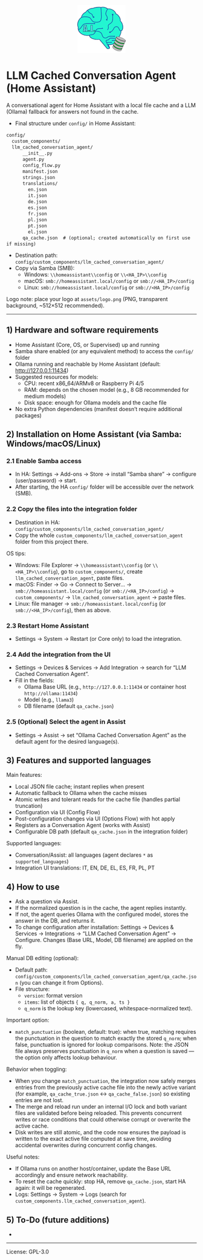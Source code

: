 <p align="center">
  <img src="assets/logo.png" alt="LLM Cached Conversation Agent logo" width="128" height="128" />
</p>

# LLM Cached Conversation Agent (Home Assistant)

A conversational agent for Home Assistant with a local file cache and a LLM (Ollama) fallback for answers not found in the cache.

- Final structure under `config/` in Home Assistant:

```
config/
  custom_components/
  llm_cached_conversation_agent/
      __init__.py
      agent.py
      config_flow.py
      manifest.json
      strings.json
      translations/
        en.json
        it.json
        de.json
        es.json
        fr.json
        pl.json
        pt.json
        el.json
      qa_cache.json  # (optional; created automatically on first use if missing)
```

- Destination path: `config/custom_components/llm_cached_conversation_agent/`
- Copy via Samba (SMB):
  - Windows: `\\homeassistant\\config` or `\\<HA_IP>\\config`
  - macOS: `smb://homeassistant.local/config` or `smb://<HA_IP>/config`
  - Linux: `smb://homeassistant.local/config` or `smb://<HA_IP>/config`

Logo note: place your logo at `assets/logo.png` (PNG, transparent background, ~512×512 recommended).

---

## 1) Hardware and software requirements

- Home Assistant (Core, OS, or Supervised) up and running
- Samba share enabled (or any equivalent method) to access the `config/` folder
- Ollama running and reachable by Home Assistant (default: http://127.0.0.1:11434)
- Suggested resources for models:
  - CPU: recent x86_64/ARMv8 or Raspberry Pi 4/5
  - RAM: depends on the chosen model (e.g., 8 GB recommended for medium models)
  - Disk space: enough for Ollama models and the cache file
- No extra Python dependencies (manifest doesn’t require additional packages)

## 2) Installation on Home Assistant (via Samba: Windows/macOS/Linux)

### 2.1 Enable Samba access
- In HA: Settings → Add-ons → Store → install “Samba share” → configure (user/password) → start.
- After starting, the HA `config/` folder will be accessible over the network (SMB).

### 2.2 Copy the files into the integration folder
- Destination in HA: `config/custom_components/llm_cached_conversation_agent/`
- Copy the whole `custom_components/llm_cached_conversation_agent` folder from this project there.

OS tips:
- Windows: File Explorer → `\\homeassistant\\config` (or `\\<HA_IP>\\config`), go to `custom_components/`, create `llm_cached_conversation_agent`, paste files.
- macOS: Finder → Go → Connect to Server… → `smb://homeassistant.local/config` (or `smb://<HA_IP>/config`) → `custom_components/` → `llm_cached_conversation_agent` → paste files.
- Linux: file manager → `smb://homeassistant.local/config` (or `smb://<HA_IP>/config`), then as above.

### 2.3 Restart Home Assistant
- Settings → System → Restart (or Core only) to load the integration.

### 2.4 Add the integration from the UI
- Settings → Devices & Services → Add Integration → search for “LLM Cached Conversation Agent”.
- Fill in the fields:
  - Ollama Base URL (e.g., `http://127.0.0.1:11434` or container host `http://ollama:11434`)
  - Model (e.g., `llama3`)
  - DB filename (default `qa_cache.json`)

### 2.5 (Optional) Select the agent in Assist
- Settings → Assist → set “Ollama Cached Conversation Agent” as the default agent for the desired language(s).

## 3) Features and supported languages

Main features:
- Local JSON file cache; instant replies when present
- Automatic fallback to Ollama when the cache misses
- Atomic writes and tolerant reads for the cache file (handles partial truncation)
- Configuration via UI (Config Flow)
- Post-configuration changes via UI (Options Flow) with hot apply
- Registers as a Conversation Agent (works with Assist)
- Configurable DB path (default `qa_cache.json` in the integration folder)

Supported languages:
- Conversation/Assist: all languages (agent declares `*` as `supported_languages`)
- Integration UI translations: IT, EN, DE, EL, ES, FR, PL, PT

## 4) How to use

- Ask a question via Assist.
- If the normalized question is in the cache, the agent replies instantly.
- If not, the agent queries Ollama with the configured model, stores the answer in the DB, and returns it.
- To change configuration after installation: Settings → Devices & Services → Integrations → “LLM Cached Conversation Agent” → Configure. Changes (Base URL, Model, DB filename) are applied on the fly.

Manual DB editing (optional):
- Default path: `config/custom_components/llm_cached_conversation_agent/qa_cache.json` (you can change it from Options).
- File structure:
  - `version`: format version
  - `items`: list of objects `{ q, q_norm, a, ts }`
  - `q_norm` is the lookup key (lowercased, whitespace-normalized text).

Important option:
- `match_punctuation` (boolean, default: true): when true, matching requires the punctuation in the question to match exactly the stored `q_norm`; when false, punctuation is ignored for lookup comparisons. Note: the JSON file always preserves punctuation in `q_norm` when a question is saved — the option only affects lookup behaviour.

Behavior when toggling:
- When you change `match_punctuation`, the integration now safely merges entries from the previously active cache file into the newly active variant (for example, `qa_cache_true.json` ↔ `qa_cache_false.json`) so existing entries are not lost.
- The merge and reload run under an internal I/O lock and both variant files are validated before being reloaded. This prevents concurrent writes or race conditions that could otherwise corrupt or overwrite the active cache.
- Disk writes are still atomic, and the code now ensures the payload is written to the exact active file computed at save time, avoiding accidental overwrites during concurrent config changes.

Useful notes:
- If Ollama runs on another host/container, update the Base URL accordingly and ensure network reachability.
- To reset the cache quickly: stop HA, remove `qa_cache.json`, start HA again: it will be regenerated.
- Logs: Settings → System → Logs (search for `custom_components.llm_cached_conversation_agent`).

## 5) To‑Do (future additions)

- 

---

License: GPL-3.0
